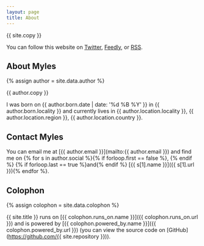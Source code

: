 ```yaml
---
layout: page
title: About
---
```


{{ site.copy }}

You can follow this website on [Twitter](https://twitter.com/MylesWeb), [Feedly](http://cloud.feedly.com/#subscription%2Ffeed%2Fhttps%3A%2F%2Fmylesbraithwaite.com%2Ffeeds/), or [RSS](https://mylesbraithwaite.com/feeds/).

## About Myles

{% assign author = site.data.author %}

{{ author.copy }}

I was born on {{ author.born.date | date: '%d %B %Y' }} in {{ author.born.locality }} and currently lives in {{ author.location.locality }}, {{ author.location.region }}, {{ author.location.country }}.

## Contact Myles

You can email me at [{{ author.email }}](mailto:{{ author.email }}) and find me on {% for s in author.social %}{% if forloop.first == false %}, {% endif %} {% if forloop.last == true %}and{% endif %} [{{ s[1].name }}]({{ s[1].url }}){% endfor %}.

## Colophon

{% assign colophon = site.data.colophon %}

{{ site.title }} runs on [{{ colophon.runs_on.name }}]({{ colophon.runs_on.url }}) and is powered by [{{ colophon.powered_by.name }}]({{ colophon.powered_by.url }}) (you can view the source code on [GitHub](https://github.com/{{ site.repository }})).
